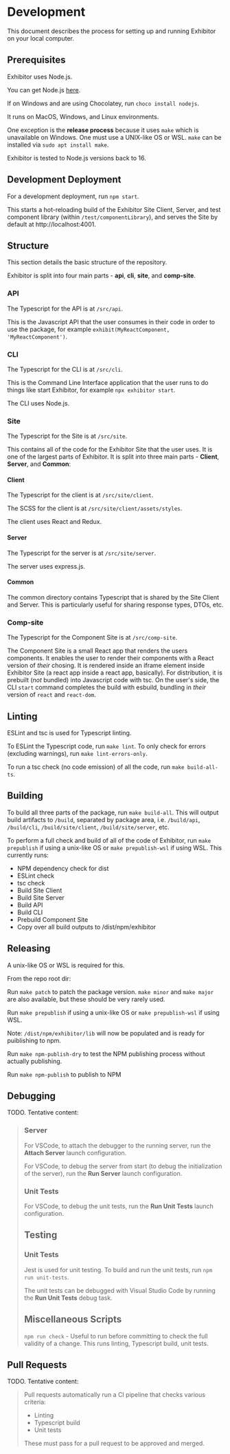 # Development

This document describes the process for setting up and running Exhibitor on your local computer.

## Prerequisites

Exhibitor uses Node.js.

You can get Node.js [here](https://nodejs.org/en/).

If on Windows and are using Chocolatey, run `choco install nodejs`.

It runs on MacOS, Windows, and Linux environments.

One exception is the **release process** because it uses `make` which is unavailable on Windows. One must use a UNIX-like OS or WSL. `make` can be installed via `sudo apt install make`.

Exhibitor is tested to Node.js versions back to 16.

## Development Deployment

For a development deployment, run `npm start`.

This starts a hot-reloading build of the Exhibitor Site Client, Server, and test component library (within `/test/componentLibrary`), and serves the Site by default at http://localhost:4001.

## Structure

This section details the basic structure of the repository.

Exhibitor is split into four main parts - **api**, **cli**, **site**, and **comp-site**.

### API

The Typescript for the API is at `/src/api`.

This is the Javascript API that the user consumes in their code in order to use the package, for example `exhibit(MyReactComponent, 'MyReactComponent')`.

### CLI

The Typescript for the CLI is at `/src/cli`.

This is the Command Line Interface application that the user runs to do things like start Exhibitor, for example `npx exhibitor start`.

The CLI uses Node.js.

### Site

The Typescript for the Site is at `/src/site`.

This contains all of the code for the Exhibitor Site that the user uses. It is one of the largest parts of Exhibitor. It is split into three main parts - **Client**, **Server**, and **Common**:

#### Client

The Typescript for the client is at `/src/site/client`.

The SCSS for the client is at `/src/site/client/assets/styles`.

The client uses React and Redux.

#### Server

The Typescript for the server is at `/src/site/server`.

The server uses express.js.

#### Common

The common directory contains Typescript that is shared by the Site Client and Server. This is particularly useful for sharing response types, DTOs, etc.

### Comp-site

The Typescript for the Component Site is at `/src/comp-site`.

The Component Site is a small React app that renders the users components. It enables the user to render their components with a React version of *their* chosing. It is rendered inside an iframe element inside Exhibitor Site (a react app inside a react app, basically). For distribution, it is prebuilt (*not* bundled) into Javascript code with tsc. On the user's side, the CLI `start` command completes the build with esbuild, bundling in *their* version of `react` and `react-dom`.

## Linting

ESLint and tsc is used for Typescript linting.

To ESLint the Typescript code, run `make lint`. To only check for errors (excluding warnings), run `make lint-errors-only`.

To run a tsc check (no code emission) of all the code, run `make build-all-ts`.

## Building

To build all three parts of the package, run `make build-all`. This will output build artifacts to `/build`, separated by package area, i.e. `/build/api`, `/build/cli`, `/build/site/client`, `/build/site/server`, etc.

To perform a full check and build of all of the code of Exhibitor, run `make prepublish` if using a unix-like OS or `make prepublish-wsl` if using WSL. This currently runs:

* NPM dependency check for dist
* ESLint check
* tsc check
* Build Site Client
* Build Site Server
* Build API
* Build CLI
* Prebuild Component Site
* Copy over all build outputs to /dist/npm/exhibitor 

## Releasing

A unix-like OS or WSL is required for this.

From the repo root dir:

Run `make patch` to patch the package version. `make minor` and `make major` are also available, but these should be very rarely used.

Run `make prepublish` if using a unix-like OS or `make prepublish-wsl` if using WSL.

Note: `/dist/npm/exhibitor/lib` will now be populated and is ready for puiblishing to npm.

Run `make npm-publish-dry` to test the NPM publishing process without actually publishing.

Run `make npm-publish` to publish to NPM

## Debugging

TODO. Tentative content:

> ### Server
> 
> For VSCode, to attach the debugger to the running server, run the **Attach Server** launch configuration.
> 
> For VSCode, to debug the server from start (to debug the initialization of the server), run the **Run Server** launch configuration.
> 
> ### Unit Tests
> 
> For VSCode, to debug the unit tests, run the **Run Unit Tests** launch configuration.
> 
> ## Testing
> 
> ### Unit Tests
> 
> Jest is used for unit testing. To build and run the unit tests, run `npm run unit-tests`.
> 
> The unit tests can be debugged with Visual Studio Code by running the **Run Unit Tests** debug task.
> 
> ## Miscellaneous Scripts
> 
> `npm run check` - Useful to run before committing to check the full validity of a change. This runs linting, Typescript build, unit tests.

## Pull Requests

TODO. Tentative content:

> Pull requests automatically run a CI pipeline that checks various criteria:
> 
> * Linting
> * Typescript build
> * Unit tests
> 
> These must pass for a pull request to be approved and merged.
